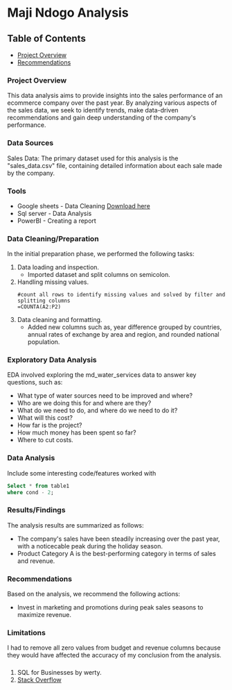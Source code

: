 # Maji Ndogo Analysis

## Table of Contents

- [Project Overview](#project-overview)
- [Recommendations](#recommendations)

### Project Overview

This data analysis aims to provide insights into the sales performance of an ecommerce company over the past year. By analyzing various aspects of the sales data, we seek to identify trends, make data-driven recommendations and gain deep understanding of the company's performance.

### Data Sources

Sales Data: The primary dataset used for this analysis is the "sales_data.csv" file, containing detailed information about each sale made by the company.

### Tools

- Google sheets - Data Cleaning [Download here](https://microsoft.com)
- Sql server - Data Analysis
- PowerBI - Creating a report

### Data Cleaning/Preparation

In the initial preparation phase, we performed the following tasks:
1. Data loading and inspection.
   - Imported dataset and split columns on semicolon.
3. Handling missing values.
   ```sheets
   #count all rows to identify missing values and solved by filter and splitting columns
   =COUNTA(A2:P2)
   ```
5. Data cleaning and formatting.
   - Added new columns such as, year difference grouped by countries, annual rates of exchange by area and region, and rounded national population.

### Exploratory Data Analysis

EDA involved exploring the md_water_services data to answer key questions, such as:

- What type of water sources need to be improved and where?
- Who are we doing this for and where are they?
- What do we need to do, and where do we need to do it?
- What will this cost?
- How far is the project?
- How much money has been spent so far?
- Where to cut costs.

### Data Analysis

Include some interesting code/features worked with

```sql
Select * from table1
where cond - 2;
```

### Results/Findings

The analysis results are summarized as follows:
- The company's sales have been steadily increasing over the past year, with a noticecable peak during the holiday season.
- Product Category A is the best-performing category in terms of sales and revenue.

### Recommendations

Based on the analysis, we recommend the following actions:
- Invest in marketing and promotions during peak sales seasons to maximize revenue.

### Limitations

I had to remove all zero values from budget and revenue columns because they would have affected the accuracy of my conclusion from the analysis.

###

1. SQL for Businesses by werty.
2. [Stack Overflow](https://google.com)
